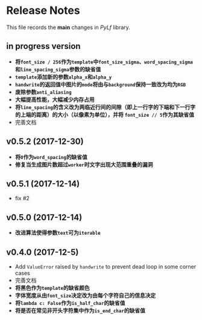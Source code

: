 # Release Notes
This file records the **main** changes in *PyLf* library.

## in progress version
* __将`font_size / 256`作为`template`中`font_size_sigma`、`word_spacing_sigma`和`line_spacing_sigma`参数的缺省值__
* __`template`添加新的参数`alpha_x`和`alpha_y`__
* __`handwrite`的返回值中图片的`mode`将由与`background`保持一致改为均为`RGB`__
* __废除参数`anti_aliasing`__
* __大幅提高性能，大幅减少内存占用__
* __将`line_spacing`的含义改为两临近行间的间隙（即上一行字的下端和下一行字的上端的距离）的大小（以像素为单位），并将
`font_size // 5`作为其缺省值__
* 完善文档

## v0.5.2 (2017-12-30)
* __将`0`作为`word_spacing`的缺省值__
* __修复当生成图片数超过`worker`时文字出现大范围重叠的漏洞__

## v0.5.1 (2017-12-14)
* fix #2

## v0.5.0 (2017-12-14)
* __改进算法使得参数`text`可为`iterable`__

## v0.4.0 (2017-12-5)
* Add `ValueError` raised by `handwrite` to prevent dead loop in some corner cases
* 完善文档
* __将黑色作为`template`的缺省颜色__
* __字体宽度从由`font_size`决定改为由每个字符自己的信息决定__
* __将`lambda c: False`作为`is_half_char`的缺省值__
* __将是否在常见非开头字符集中作为`is_end_char`的缺省值__
